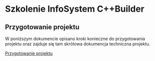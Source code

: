 # Szkolenie InfoSystem C++Builder

## Przygotowanie projektu

W poniższym dokumencie opisano kroki konieczne do przygotowania projektu oraz zajduje się tam skrótowa dokumencja techniczna projektu.

[Przygotowanie projektu](./doc/ProjectDescription.md)
